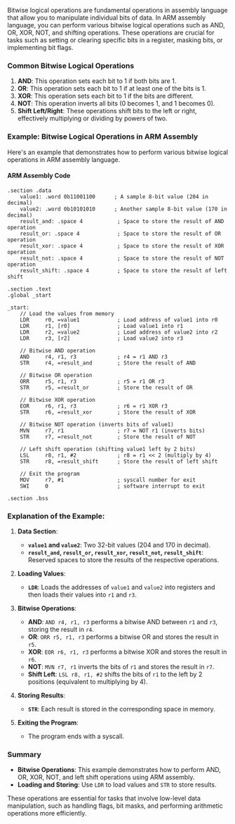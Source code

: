 Bitwise logical operations are fundamental operations in assembly language that allow you to manipulate individual bits of data. In ARM assembly language, you can perform various bitwise logical operations such as AND, OR, XOR, NOT, and shifting operations. These operations are crucial for tasks such as setting or clearing specific bits in a register, masking bits, or implementing bit flags.

### Common Bitwise Logical Operations

1. **AND**: This operation sets each bit to 1 if both bits are 1.
2. **OR**: This operation sets each bit to 1 if at least one of the bits is 1.
3. **XOR**: This operation sets each bit to 1 if the bits are different.
4. **NOT**: This operation inverts all bits (0 becomes 1, and 1 becomes 0).
5. **Shift Left/Right**: These operations shift bits to the left or right, effectively multiplying or dividing by powers of two.

### Example: Bitwise Logical Operations in ARM Assembly

Here's an example that demonstrates how to perform various bitwise logical operations in ARM assembly language.

#### ARM Assembly Code

```assembly
.section .data
    value1: .word 0b11001100      ; A sample 8-bit value (204 in decimal)
    value2: .word 0b10101010      ; Another sample 8-bit value (170 in decimal)
    result_and: .space 4           ; Space to store the result of AND operation
    result_or: .space 4            ; Space to store the result of OR operation
    result_xor: .space 4           ; Space to store the result of XOR operation
    result_not: .space 4           ; Space to store the result of NOT operation
    result_shift: .space 4         ; Space to store the result of left shift

.section .text
.global _start

_start:
    // Load the values from memory
    LDR     r0, =value1            ; Load address of value1 into r0
    LDR     r1, [r0]               ; Load value1 into r1
    LDR     r2, =value2            ; Load address of value2 into r2
    LDR     r3, [r2]               ; Load value2 into r3

    // Bitwise AND operation
    AND     r4, r1, r3             ; r4 = r1 AND r3
    STR     r4, =result_and        ; Store the result of AND

    // Bitwise OR operation
    ORR     r5, r1, r3             ; r5 = r1 OR r3
    STR     r5, =result_or         ; Store the result of OR

    // Bitwise XOR operation
    EOR     r6, r1, r3             ; r6 = r1 XOR r3
    STR     r6, =result_xor        ; Store the result of XOR

    // Bitwise NOT operation (inverts bits of value1)
    MVN     r7, r1                 ; r7 = NOT r1 (inverts bits)
    STR     r7, =result_not        ; Store the result of NOT

    // Left shift operation (shifting value1 left by 2 bits)
    LSL     r8, r1, #2             ; r8 = r1 << 2 (multiply by 4)
    STR     r8, =result_shift      ; Store the result of left shift

    // Exit the program
    MOV     r7, #1                 ; syscall number for exit
    SWI     0                      ; software interrupt to exit

.section .bss
```

### Explanation of the Example:

1. **Data Section**:
   - **`value1` and `value2`**: Two 32-bit values (204 and 170 in decimal).
   - **`result_and`, `result_or`, `result_xor`, `result_not`, `result_shift`**: Reserved spaces to store the results of the respective operations.

2. **Loading Values**:
   - **`LDR`**: Loads the addresses of `value1` and `value2` into registers and then loads their values into `r1` and `r3`.

3. **Bitwise Operations**:
   - **AND**: `AND r4, r1, r3` performs a bitwise AND between `r1` and `r3`, storing the result in `r4`.
   - **OR**: `ORR r5, r1, r3` performs a bitwise OR and stores the result in `r5`.
   - **XOR**: `EOR r6, r1, r3` performs a bitwise XOR and stores the result in `r6`.
   - **NOT**: `MVN r7, r1` inverts the bits of `r1` and stores the result in `r7`.
   - **Shift Left**: `LSL r8, r1, #2` shifts the bits of `r1` to the left by 2 positions (equivalent to multiplying by 4).

4. **Storing Results**:
   - **`STR`**: Each result is stored in the corresponding space in memory.

5. **Exiting the Program**:
   - The program ends with a syscall.

### Summary

- **Bitwise Operations**: This example demonstrates how to perform AND, OR, XOR, NOT, and left shift operations using ARM assembly.
- **Loading and Storing**: Use `LDR` to load values and `STR` to store results.

These operations are essential for tasks that involve low-level data manipulation, such as handling flags, bit masks, and performing arithmetic operations more efficiently.
